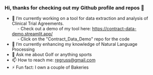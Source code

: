 ### Hi, thanks for checking out my Github profile and repos 👋

<!--
**regruss/regruss** is a ✨ _special_ ✨ repository because its `README.md` (this file) appears on your GitHub profile.

Here are some ideas to get you started:
- 👯 I’m looking to collaborate on ...
- 🤔 I’m looking for help with ...
- 😄
-->

- 🔭 I’m currently working on a tool for data extraction and analysis of Clinical Trial Agreements. <br/>
&emsp; - Check out a demo of my tool here: https://contract-data-demo.streamlit.app/ <br/>
&emsp; - Click on the "Contract_Data_Demo" repo for the code
- 🌱 I’m currently enhancing my knowledge of Natural Language Processing
- 💬 Ask me about Golf or anything sports
- 📫 How to reach me: regruss@gmail.com
- ⚡ Fun fact: I own a couple of Bakeries






